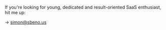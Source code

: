 If you're looking for young, dedicated and result-oriented SaaS enthusiast, hit me up:

-> simon@sbeno.us
